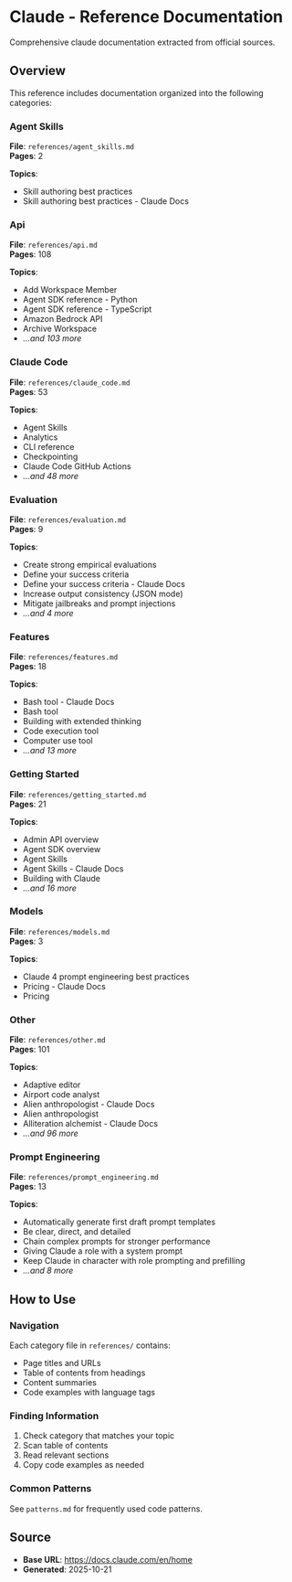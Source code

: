 # Claude - Reference Documentation

Comprehensive claude documentation extracted from official sources.

## Overview

This reference includes documentation organized into the following categories:

### Agent Skills

**File**: `references/agent_skills.md`  
**Pages**: 2

**Topics**:
- Skill authoring best practices
- Skill authoring best practices - Claude Docs

### Api

**File**: `references/api.md`  
**Pages**: 108

**Topics**:
- Add Workspace Member
- Agent SDK reference - Python
- Agent SDK reference - TypeScript
- Amazon Bedrock API
- Archive Workspace
- *...and 103 more*

### Claude Code

**File**: `references/claude_code.md`  
**Pages**: 53

**Topics**:
- Agent Skills
- Analytics
- CLI reference
- Checkpointing
- Claude Code GitHub Actions
- *...and 48 more*

### Evaluation

**File**: `references/evaluation.md`  
**Pages**: 9

**Topics**:
- Create strong empirical evaluations
- Define your success criteria
- Define your success criteria - Claude Docs
- Increase output consistency (JSON mode)
- Mitigate jailbreaks and prompt injections
- *...and 4 more*

### Features

**File**: `references/features.md`  
**Pages**: 18

**Topics**:
- Bash tool - Claude Docs
- Bash tool
- Building with extended thinking
- Code execution tool
- Computer use tool
- *...and 13 more*

### Getting Started

**File**: `references/getting_started.md`  
**Pages**: 21

**Topics**:
- Admin API overview
- Agent SDK overview
- Agent Skills
- Agent Skills - Claude Docs
- Building with Claude
- *...and 16 more*

### Models

**File**: `references/models.md`  
**Pages**: 3

**Topics**:
- Claude 4 prompt engineering best practices
- Pricing - Claude Docs
- Pricing

### Other

**File**: `references/other.md`  
**Pages**: 101

**Topics**:
- Adaptive editor
- Airport code analyst
- Alien anthropologist - Claude Docs
- Alien anthropologist
- Alliteration alchemist - Claude Docs
- *...and 96 more*

### Prompt Engineering

**File**: `references/prompt_engineering.md`  
**Pages**: 13

**Topics**:
- Automatically generate first draft prompt templates
- Be clear, direct, and detailed
- Chain complex prompts for stronger performance
- Giving Claude a role with a system prompt
- Keep Claude in character with role prompting and prefilling
- *...and 8 more*


## How to Use

### Navigation
Each category file in `references/` contains:
- Page titles and URLs
- Table of contents from headings
- Content summaries
- Code examples with language tags

### Finding Information
1. Check category that matches your topic
2. Scan table of contents
3. Read relevant sections
4. Copy code examples as needed

### Common Patterns
See `patterns.md` for frequently used code patterns.

## Source

- **Base URL**: https://docs.claude.com/en/home
- **Generated**: 2025-10-21
